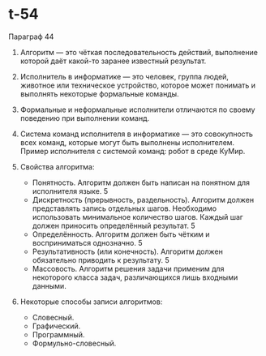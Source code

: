 # t-54

Параграф 44

1. Алгоритм — это чёткая последовательность действий, выполнение которой даёт какой-то заранее известный результат.

2. Исполнитель в информатике — это человек, группа людей, животное или техническое устройство, которое может понимать и выполнять некоторые формальные команды.

3. Формальные и неформальные исполнители отличаются по своему поведению при выполнении команд.

4. Система команд исполнителя в информатике — это совокупность всех команд, которые могут быть выполнены исполнителем. Пример исполнителя с системой команд: робот в среде КуМир.

5. Свойства алгоритма:
   - Понятность. Алгоритм должен быть написан на понятном для исполнителя языке. 5
   - Дискретность (прерывность, раздельность). Алгоритм должен представлять запись отдельных шагов. Необходимо использовать минимальное количество шагов. Каждый шаг должен приносить определённый результат. 5
   - Определённость. Алгоритм должен быть чётким и восприниматься однозначно. 5
   - Результативность (или конечность). Алгоритм должен обязательно приводить к результату. 5
   - Массовость. Алгоритм решения задачи применим для некоторого класса задач, различающихся лишь входными данными.
  
6. Некоторые способы записи алгоритмов:
   - Словесный.
   - Графический.
   - Программный.
   - Формульно-словесный.
  
